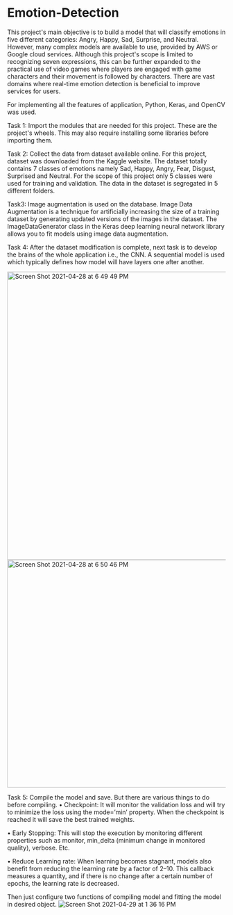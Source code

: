 # Emotion-Detection

This project's main objective is to build a model that will classify emotions in five different categories: Angry, Happy, Sad, Surprise, and Neutral. However, many complex models are available to use, provided by AWS or Google cloud services. Although this project's scope is limited to recognizing seven expressions, this can be further expanded to the practical use of video games where players are engaged with game characters and their movement is followed by characters. There are vast domains where real-time emotion detection is beneficial to improve services for users.

For implementing all the features of application, Python, Keras, and OpenCV was used.

Task 1: Import the modules that are needed for this project. These are the project's wheels. This may also require installing some libraries before importing them.

Task 2: Collect the data from dataset available online. For this project, dataset was downloaded from the Kaggle website. The dataset totally contains 7 classes of emotions namely Sad, Happy, Angry, Fear, Disgust, Surprised and Neutral. For the scope of this project only 5 classes were used for training and validation. The data in the dataset is segregated in 5 different folders.

Task3: Image augmentation is used on the database. Image Data Augmentation is a technique for artificially increasing the size of a training dataset by generating updated versions of the images in the dataset. The ImageDataGenerator class in the Keras deep learning neural network library allows you to fit models using image data augmentation.

Task 4: After the dataset modification is complete, next task is to develop the brains of the whole application i.e., the CNN. A sequential model is used which typically defines how model will have layers one after another.

<img width="663" alt="Screen Shot 2021-04-28 at 6 49 49 PM" src="https://user-images.githubusercontent.com/32639884/118729561-fffe0580-b7ea-11eb-8700-419ed0415e4b.png">
<img width="524" alt="Screen Shot 2021-04-28 at 6 50 46 PM" src="https://user-images.githubusercontent.com/32639884/118729569-02605f80-b7eb-11eb-8e34-2734dd67459f.png">

Task 5:
Compile the model and save. But there are various things to do before compiling.
• Checkpoint: It will monitor the validation loss and will try to minimize the loss using the
mode=’min’ property. When the checkpoint is reached it will save the best trained
weights.

• Early Stopping: This will stop the execution by monitoring different properties such as monitor,
min_delta (minimum change in monitored quality), verbose. Etc.

• Reduce Learning rate: When learning becomes stagnant, models also benefit from reducing the learning rate by a factor of 2–10. This callback measures a quantity, and if there is no change after a certain number of epochs, the learning rate is decreased.

Then just configure two functions of compiling model and fitting the model in desired object.
![Screen Shot 2021-04-29 at 1 36 16 PM](https://user-images.githubusercontent.com/32639884/118729622-173cf300-b7eb-11eb-8678-cf982cce0166.png)
